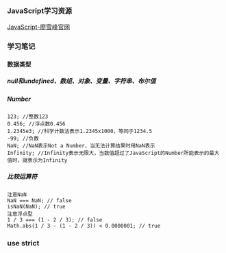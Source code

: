 ### JavaScript学习资源
[JavaScript-廖雪峰官网](https://www.liaoxuefeng.com/wiki/1022910821149312)

### 学习笔记
#### 数据类型
##### null和undefined、数组、对象、变量、字符串、布尔值
##### Number
```
123; //整数123
0.456; //浮点数0.456
1.2345e3; //科学计数法表示1.2345x1000，等同于1234.5
-99; //负数
NaN; //NaN表示Not a Number，当无法计算结果时用NaN表示
Infinity; //Infinity表示无限大，当数值超过了JavaScript的Number所能表示的最大值时，就表示为Infinity
```
##### 比较运算符
```
注意NaN
NaN === NaN; // false  
isNaN(NaN); // true
注意浮点型 
1 / 3 === (1 - 2 / 3); // false 
Math.abs(1 / 3 - (1 - 2 / 3)) < 0.0000001; // true
```

### use strict
```

```